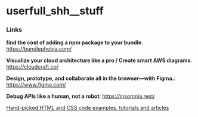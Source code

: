 # userfull_shh__stuff


### Links

__find the cost of adding a npm package to your bundle__: https://bundlephobia.com/

__Visualize your cloud architecture like a pro / Create smart AWS diagrams__: https://cloudcraft.co/

__Design, prototype, and collaborate all in the browser—with Figma.__: https://www.figma.com/

__Debug APIs like a human, not a robot__: https://insomnia.rest/

[Hand-picked HTML and CSS code examples, tutorials and articles](https://freefrontend.com/)
